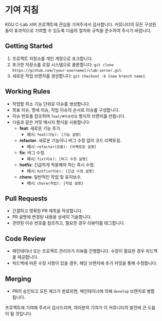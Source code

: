# 기여 지침
KGU C-Lab 서버 프로젝트에 관심을 가져주셔서 감사합니다. 커뮤니티의 모든 구성원들이 효과적으로 기여할 수 있도록 다음의 절차와 규칙을 준수하여 주시기 바랍니다.

## Getting Started
1. 프로젝트 저장소를 개인 계정으로 포크합니다.
2. 포크한 저장소를 로컬 시스템으로 클론합니다: `git clone https://github.com/[your-username]/clab-server.git`.
3. 새로운 작업 브랜치를 생성합니다: `git checkout -b [new branch name]`.

## Working Rules
- 작업할 최소 기능 단위로 이슈를 생성합니다.
- 목표 이슈, 명세 이슈, 작업 이슈의 순서로 이슈를 구성합니다.
- 이슈 번호를 참조하여 `feat/#이슈번호` 형식의 브랜치를 만듭니다.
- 다음과 같은 커밋 메시지 형식을 사용합니다:
    - **feat**: 새로운 기능 추가.
        - 예시: `feat(기능): [기능 설명]`
    - **refactor**: 새로운 기능이나 버그 수정 없이 코드 리팩토링.
        - 예시: `refactor(모듈): [리팩토링 설명]`
    - **fix**: 버그 수정.
        - 예시: `fix(이슈): [버그 수정 설명]`
    - **hotfix**: 긴급하게 적용해야 하는 즉시 수정.
        - 예시: `hotfix(이슈): [긴급 수정 설명]`
    - **chore**: 일반적인 작업 및 유지보수.
        - 예시: `chore(작업): [작업 설명]`

## Pull Requests
- 간결하고 명확한 PR 제목을 작성합니다.
- PR 설명에 변경된 내용을 상세히 기술합니다. 
- 관련된 이슈 번호를 참조하고, 필요한 경우 리뷰어를 태그합니다.

## Code Review
- 메인테이너 또는 프로젝트 관리자가 리뷰를 진행합니다. 수정이 필요한 경우 피드백을 제공합니다. 
- 피드백에 따른 수정 사항이 있을 경우, 해당 브랜치에 추가 커밋을 통해 수정합니다.

## Merging
- PR이 승인되고 모든 체크가 완료되면, 메인테이너에 의해 `develop` 브랜치로 병합됩니다.

프로젝트에 기여해 주셔서 감사드리며, 여러분의 기여가 이 커뮤니티의 발전에 큰 도움이 될 것입니다.
